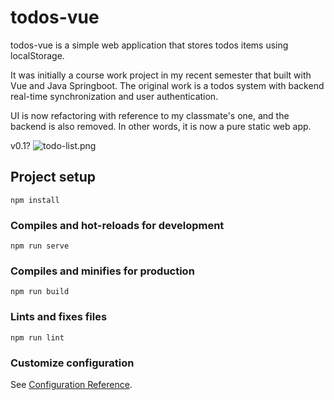 # todos-vue
todos-vue is a simple web application that stores todos items using localStorage.


It was initially a course work project in my recent semester that built with Vue and Java Springboot. 
The original work is a todos system with backend real-time synchronization and user authentication.


UI is now refactoring with reference to my classmate's one, and the backend is also removed.
In other words, it is now a pure static web app.


v0.1?
![todo-list.png](https://drive.google.com/uc?id=105FLVIOBirIuZ07MIzIgvdm4jal0SetQ)


## Project setup
```
npm install
```

### Compiles and hot-reloads for development
```
npm run serve
```

### Compiles and minifies for production
```
npm run build
```

### Lints and fixes files
```
npm run lint
```

### Customize configuration
See [Configuration Reference](https://cli.vuejs.org/config/).

